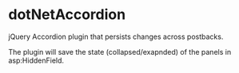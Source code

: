 dotNetAccordion
===============

jQuery Accordion plugin that persists changes across postbacks.

The plugin will save the state (collapsed/exapnded) of the panels in asp:HiddenField. 

